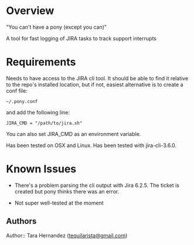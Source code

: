 Overview
========

"You can't have a pony (except you can)"

A tool for fast logging of JIRA tasks to track support interrupts

Requirements
=============
Needs to have access to the JIRA cli tool.  It should be able to find it relative to 
the repo's installed location, but if not, easiest alternative is to create
a conf file:

    ~/.pony.conf

and add the following line:

    JIRA_CMD = "/path/to/jira.sh"

You can also set JIRA_CMD as an environment variable.

Has been tested on OSX and Linux.  Has been tested with jira-cli-3.6.0. 

Known Issues
============
* There's a problem parsing the cli output with Jira 6.2.5.  The ticket is created but 
pony thinks there was an error. 

* Not super well-tested at the moment

Authors
-------
Author:: Tara Hernandez (tequilarista@gmail.com)

